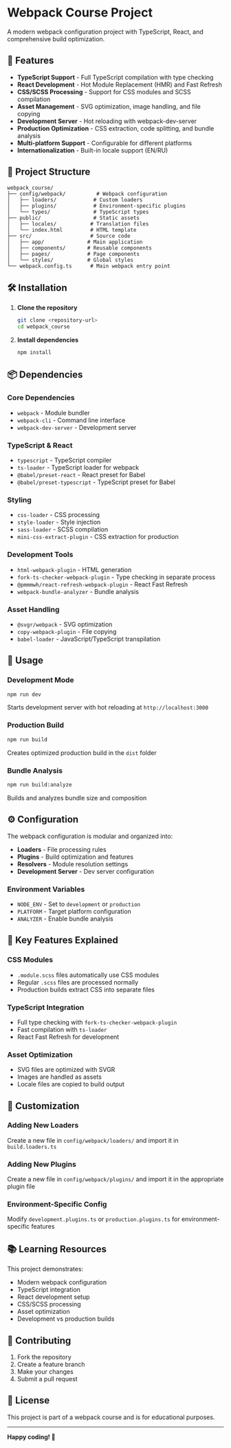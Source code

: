 # Webpack Course Project

A modern webpack configuration project with TypeScript, React, and comprehensive build optimization.

## 🚀 Features

- **TypeScript Support** - Full TypeScript compilation with type checking
- **React Development** - Hot Module Replacement (HMR) and Fast Refresh
- **CSS/SCSS Processing** - Support for CSS modules and SCSS compilation
- **Asset Management** - SVG optimization, image handling, and file copying
- **Development Server** - Hot reloading with webpack-dev-server
- **Production Optimization** - CSS extraction, code splitting, and bundle analysis
- **Multi-platform Support** - Configurable for different platforms
- **Internationalization** - Built-in locale support (EN/RU)

## 📁 Project Structure

```
webpack_course/
├── config/webpack/          # Webpack configuration
│   ├── loaders/            # Custom loaders
│   ├── plugins/            # Environment-specific plugins
│   └── types/              # TypeScript types
├── public/                 # Static assets
│   ├── locales/           # Translation files
│   └── index.html         # HTML template
├── src/                   # Source code
│   ├── app/              # Main application
│   ├── components/       # Reusable components
│   ├── pages/            # Page components
│   └── styles/           # Global styles
└── webpack.config.ts      # Main webpack entry point
```

## 🛠️ Installation

1. **Clone the repository**

   ```bash
   git clone <repository-url>
   cd webpack_course
   ```

2. **Install dependencies**
   ```bash
   npm install
   ```

## 📦 Dependencies

### Core Dependencies

- `webpack` - Module bundler
- `webpack-cli` - Command line interface
- `webpack-dev-server` - Development server

### TypeScript & React

- `typescript` - TypeScript compiler
- `ts-loader` - TypeScript loader for webpack
- `@babel/preset-react` - React preset for Babel
- `@babel/preset-typescript` - TypeScript preset for Babel

### Styling

- `css-loader` - CSS processing
- `style-loader` - Style injection
- `sass-loader` - SCSS compilation
- `mini-css-extract-plugin` - CSS extraction for production

### Development Tools

- `html-webpack-plugin` - HTML generation
- `fork-ts-checker-webpack-plugin` - Type checking in separate process
- `@pmmmwh/react-refresh-webpack-plugin` - React Fast Refresh
- `webpack-bundle-analyzer` - Bundle analysis

### Asset Handling

- `@svgr/webpack` - SVG optimization
- `copy-webpack-plugin` - File copying
- `babel-loader` - JavaScript/TypeScript transpilation

## 🚀 Usage

### Development Mode

```bash
npm run dev
```

Starts development server with hot reloading at `http://localhost:3000`

### Production Build

```bash
npm run build
```

Creates optimized production build in the `dist` folder

### Bundle Analysis

```bash
npm run build:analyze
```

Builds and analyzes bundle size and composition

## ⚙️ Configuration

The webpack configuration is modular and organized into:

- **Loaders** - File processing rules
- **Plugins** - Build optimization and features
- **Resolvers** - Module resolution settings
- **Development Server** - Dev server configuration

### Environment Variables

- `NODE_ENV` - Set to `development` or `production`
- `PLATFORM` - Target platform configuration
- `ANALYZER` - Enable bundle analysis

## 🎯 Key Features Explained

### CSS Modules

- `.module.scss` files automatically use CSS modules
- Regular `.scss` files are processed normally
- Production builds extract CSS into separate files

### TypeScript Integration

- Full type checking with `fork-ts-checker-webpack-plugin`
- Fast compilation with `ts-loader`
- React Fast Refresh for development

### Asset Optimization

- SVG files are optimized with SVGR
- Images are handled as assets
- Locale files are copied to build output

## 🔧 Customization

### Adding New Loaders

Create a new file in `config/webpack/loaders/` and import it in `build.loaders.ts`

### Adding New Plugins

Create a new file in `config/webpack/plugins/` and import it in the appropriate plugin file

### Environment-Specific Config

Modify `development.plugins.ts` or `production.plugins.ts` for environment-specific features

## 📚 Learning Resources

This project demonstrates:

- Modern webpack configuration
- TypeScript integration
- React development setup
- CSS/SCSS processing
- Asset optimization
- Development vs production builds

## 🤝 Contributing

1. Fork the repository
2. Create a feature branch
3. Make your changes
4. Submit a pull request

## 📄 License

This project is part of a webpack course and is for educational purposes.

---

**Happy coding! 🎉**
